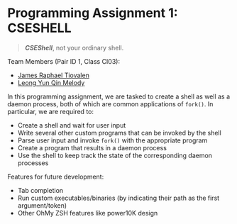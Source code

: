 # Programming Assignment 1: CSESHELL

> **_CSEShell_**, not your ordinary shell.

Team Members (Pair ID 1, Class CI03):

- [James Raphael Tiovalen](https://github.com/jamestiotio)
- [Leong Yun Qin Melody](https://github.com/caramelmelmel)

In this programming assignment, we are tasked to create a shell as well as a daemon process, both of which are common applications of `fork()`. In particular, we are required to:

- Create a shell and wait for user input
- Write several other custom programs that can be invoked by the shell
- Parse user input and invoke `fork()` with the appropriate program
- Create a program that results in a daemon process
- Use the shell to keep track the state of the corresponding daemon processes

Features for future development:

- Tab completion
- Run custom executables/binaries (by indicating their path as the first argument/token)
- Other OhMy ZSH features like power10K design 
